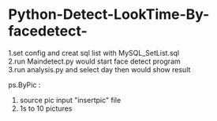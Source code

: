 # Python-Detect-LookTime-By-facedetect-

1.set config and creat sql list with MySQL_SetList.sql  
2.run Maindetect.py would start face detect program	    
3.run analysis.py and select day then would show result	    

ps.ByPic : 
1. source pic input "insertpic" file  
2. 1s to 10 pictures
